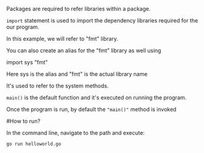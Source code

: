 Packages are required to refer libraries within a package.

`import` statement is used to import the dependency libraries required for the our program.

In this example, we will refer to "fmt" library.

You can also create an alias for the "fmt" library as well using

import sys "fmt" 

Here sys is the alias and "fmt" is the actual library name

It's used to refer to the system methods.

`main()` is the default function and it's executed on running the program.

Once the program is run, by default the `"main()"` method is invoked

#How to run?

In the command line, navigate to the path and execute:

`go run helloworld.go`